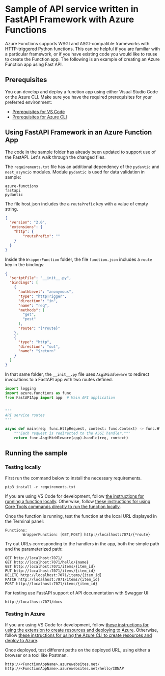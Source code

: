 # Sample of API service written in FastAPI Framework with Azure Functions

Azure Functions supports WSGI and ASGI-compatible frameworks with HTTP-triggered Python functions. This can be helpful if you are familiar with a particular framework, or if you have existing code you would like to reuse to create the Function app. The following is an example of creating an Azure Function app using Fast API.

## Prerequisites

You can develop and deploy a function app using either Visual Studio Code or the Azure CLI. Make sure you have the required prerequisites for your preferred environment:

* [Prerequisites for VS Code](https://docs.microsoft.com/azure/azure-functions/create-first-function-vs-code-python#configure-your-environment)
* [Prerequisites for Azure CLI](https://docs.microsoft.com/azure/azure-functions/create-first-function-cli-python#configure-your-local-environment)


## Using FastAPI Framework in an Azure Function App

The code in the sample folder has already been updated to support use of the FastAPI. Let's walk through the changed files.

The `requirements.txt` file has an additional dependency of the `pydantic` and `nest_asyncio` modules.
Module `pydantic` is used for data validation in sample:

```
azure-functions
fastapi
pydantic
```


The file host.json includes the a `routePrefix` key with a value of empty string.

```json
{
  "version": "2.0",
  "extensions": {
    "http": {
        "routePrefix": ""
    }
  }
}
```


Inside the `WrapperFunction` folder, the file `function.json` includes a `route` key in the bindings:

```json
{
  "scriptFile": "__init__.py",
  "bindings": [
    {
      "authLevel": "anonymous",
      "type": "httpTrigger",
      "direction": "in",
      "name": "req",
      "methods": [
        "get",
        "post"
      ],
      "route": "{*route}"
    },
    {
      "type": "http",
      "direction": "out",
      "name": "$return"
    }
  ]
}
```

In that same folder, the `__init__.py` file uses `AsgiMiddleware` to redirect invocations to a FastAPI app with two routes defined.

```python
import logging
import azure.functions as func
from FastAPIApp import app  # Main API application


"""
API service routes
"""

async def main(req: func.HttpRequest, context: func.Context) -> func.HttpResponse:
    """Each request is redirected to the ASGI handler."""
    return func.AsgiMiddleware(app).handle(req, context)
```

## Running the sample

### Testing locally

First run the command below to install the necessary requirements.

```log
pip3 install -r requirements.txt
```

If you are using VS Code for development, follow [the instructions for running a function locally](https://docs.microsoft.com/azure/azure-functions/create-first-function-vs-code-python#run-the-function-locally). Otherwise, follow [these instructions for using Core Tools commands directly to run the function locally](https://docs.microsoft.com/azure/azure-functions/functions-run-local?tabs=v4%2Cwindows%2Cpython%2Cportal%2Cbash#start).

Once the function is running, test the function at the local URL displayed in the Terminal panel:

```log
Functions:
        WrapperFunction: [GET,POST] http://localhost:7071/{*route}
```

Try out URLs corresponding to the handlers in the app, both the simple path and the parameterized path:

```
GET http://localhost:7071/
GET http://localhost:7071/hello/{name}
GET http://localhost:7071/items/{item_id}
PUT http://localhost:7071/items/{item_id}
DELETE http://localhost:7071/items/{item_id}
PATCH http://localhost:7071/items/{item_id}
POST http://localhost:7071/items/{item_id}
```

For testing use FastAPI support of API documentation with Swagger UI 

```log
http://localhost:7071/docs
```

### Testing in Azure

If you are using VS Code for development, follow [these instructions for using the extension to create resources and deploying to Azure](https://docs.microsoft.com/en-us/azure/azure-functions/create-first-function-vs-code-python#publish-the-project-to-azure). Otherwise, follow [these instructions for using the Azure CLI to create resources and deploy to Azure](https://docs.microsoft.com/en-us/azure/azure-functions/create-first-function-cli-python?tabs=azure-cli%2Cbash%2Cbrowser#create-supporting-azure-resources-for-your-function).

Once deployed, test different paths on the deployed URL, using either a browser or a tool like Postman.

```
http://<FunctionAppName>.azurewebsites.net/
http://<FunctionAppName>.azurewebsites.net/hello/IDNAP
```


